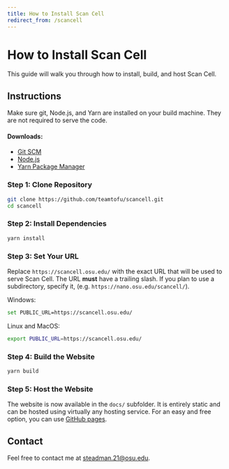 ```yaml
---
title: How to Install Scan Cell
redirect_from: /scancell
---
```

# How to Install Scan Cell

This guide will walk you through how to install, build, and host Scan Cell.

## Instructions

Make sure git, Node.js, and Yarn are installed on your build machine. They are not required to serve the code.

#### Downloads:
* [Git SCM](https://git-scm.com/downloads)
* [Node.js](https://nodejs.org/en/download/)
* [Yarn Package Manager](https://yarnpkg.com/en/docs/install)

### Step 1: Clone Repository

```sh
git clone https://github.com/teamtofu/scancell.git
cd scancell
```

### Step 2: Install Dependencies

```sh
yarn install
```

### Step 3: Set Your URL

Replace `https://scancell.osu.edu/` with the exact URL that will be used to serve Scan Cell. The URL **must** have a trailing slash. If you plan to use a subdirectory, specify it, (e.g. `https://nano.osu.edu/scancell/`).

Windows:
```sh
set PUBLIC_URL=https://scancell.osu.edu/
```

Linux and MacOS:
```sh
export PUBLIC_URL=https://scancell.osu.edu/
```

### Step 4: Build the Website

```sh
yarn build
```

### Step 5: Host the Website

The website is now available in the `docs/` subfolder. It is entirely static and can be hosted using virtually any hosting service. For an easy and free option, you can use [GitHub pages](https://pages.github.com/).

## Contact

Feel free to contact me at [steadman.21@osu.edu](mailto:steadman.21@osu.edu).